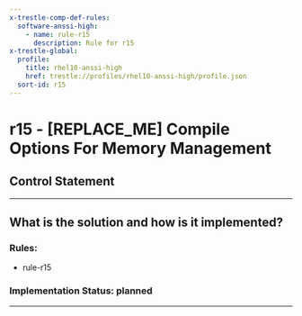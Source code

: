 ```yaml
---
x-trestle-comp-def-rules:
  software-anssi-high:
    - name: rule-r15
      description: Rule for r15
x-trestle-global:
  profile:
    title: rhel10-anssi-high
    href: trestle://profiles/rhel10-anssi-high/profile.json
  sort-id: r15
---
```


# r15 - \[REPLACE_ME\] Compile Options For Memory Management

## Control Statement

______________________________________________________________________

## What is the solution and how is it implemented?

<!-- For implementation status enter one of: implemented, partial, planned, alternative, not-applicable -->

<!-- Note that the list of rules under ### Rules: is read-only and changes will not be captured after assembly to JSON -->

<!-- Add control implementation description here for control: r15 -->

### Rules:

  - rule-r15

### Implementation Status: planned

______________________________________________________________________

